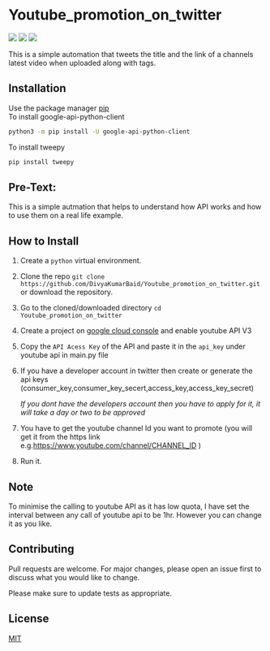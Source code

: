 # Youtube_promotion_on_twitter

<p align="left">
<a href="https://github.com/DivyaKumarBaid/Youtube_promotion_on_twitter/blob/main/LICENSE" alt="Lisence"><img src="https://img.shields.io/github/license/DivyaKumarBaid/Youtube_promotion_on_twitter"></a> <a href="https://github.com/DivyaKumarBaid/Youtube_promotion_on_twitter/issues" alt="Issues"><img src="https://img.shields.io/github/issues/DivyaKumarBaid/Youtube_promotion_on_twitter"></a> <a href="https://twitter.com/DivyakumarBaid1?s=09" alt="Twiter-Follow"><img src="https://img.shields.io/twitter/url?url=https%3A%2F%2Fgithub.com%2FDivyaKumarBaid%2FYoutube_promotion_on_twitter"></a>
</p>

This is a simple automation that tweets the title and the link of a channels latest video when uploaded along with tags.

## Installation

Use the package manager [pip](https://pip.pypa.io/en/stable/) \
To install google-api-python-client

```bash
python3 -m pip install -U google-api-python-client
```
To install tweepy
```bash
pip install tweepy
```

## Pre-Text:


This is a simple autmation that helps to understand how API works and how to use them on a real life example.

## How to Install

1. Create a ```python``` virtual environment.
2. Clone the repo ```git clone https://github.com/DivyaKumarBaid/Youtube_promotion_on_twitter.git``` or download the repository.
3. Go to the cloned/downloaded directory ``` cd Youtube_promotion_on_twitter ``` 
4. Create a project on [google cloud console](https://console.cloud.google.com/) and enable youtube API V3
5. Copy the ``API Acess Key`` of the API and paste it in the ``api_key`` under youtube api in main.py file
6. If you have a developer account in twitter then create or generate the api keys (consumer_key,consumer_key_secert,access_key,access_key_secret)
      
      *If you dont have the developers account then you have to apply for it, it will take a day or two to be approved*
      
7. You have to get the youtube channel Id you want to promote (you will get it from the https link e.g.https://www.youtube.com/channel/CHANNEL_ID )
8. Run it.

## Note 

To minimise the calling to youtube API as it has low quota, I have set the interval between any call of youtube api to be 1hr. However you can change it as you like.

## Contributing

Pull requests are welcome. For major changes, please open an issue first to discuss what you would like to change.

Please make sure to update tests as appropriate.

## License
[MIT](https://choosealicense.com/licenses/mit/)
